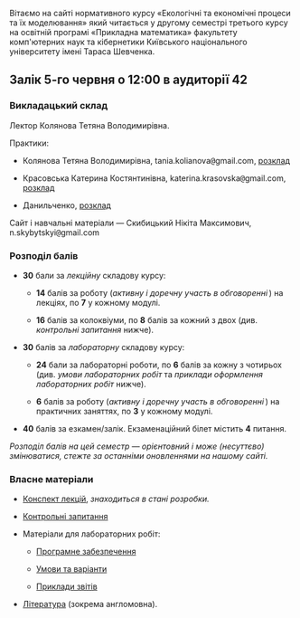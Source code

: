 Вітаємо на сайті нормативного курсу &laquo;Екологічні та економічні процеси та їх моделювання&raquo; який читається у другому семестрі третього курсу на освітній програмі &laquo;Прикладна математика&raquo; факультету комп'ютерних наук та кібернетики Київського національного університету імені Тараса Шевченка.

## Залік 5-го червня о 12:00 в аудиторії 42

### Викладацький склад

Лектор Колянова Тетяна Володимирівна.

Практики:

- Колянова Тетяна Володимирівна, tania.kolianova<span style="font-family:monospace;">@</span>gmail.com, [розклад](https://mytimetable.live/teacher/Kolyanova-TV)

- Красовська Катерина Костянтинівна, katerina.krasovska<span style="font-family:monospace;">@</span>gmail.com, [розклад](https://mytimetable.live/teacher/Krasovska-KK)

- Данильченко, [розклад](https://mytimetable.live/teacher/Danilchenko)

Сайт і навчальні матеріали &mdash; Скибицький Нікіта Максимович, n.skybytskyi<span style="font-family:monospace;">@</span>gmail.com

### Розподіл балів

- **30** бали за _лекційну_ складову курсу:

	- **14** балів за роботу (_активну і доречну участь в обговоренні_&thinsp;) на лекціях, по **7** у кожному модулі.

	- **16** балів за колоквіуми, по **8** балів за кожний з двох (див. _контрольні запитання_ нижче).

- **30** балів за _лабораторну_ складову курсу:

	- **24** бали за лабораторні роботи, по **6** балів за кожну з чотирьох (див. _умови лабораторних робіт_ та _приклади оформлення лабораторних робіт_ нижче).
	
	- **6** балів за роботу (_активну і доречну участь в обговоренні_&thinsp;) на практичних заняттях, по **3** у кожному модулі.

- **40** балів за езкамен/залік. Екзаменаційний білет містить **4** питання.

_Розподіл балів на цей семестр &mdash; орієнтовний і може (несуттєво) змінюватися, стежте за останніми оновленнями на нашому сайті._

### Власне матеріали

- [Конспект лекцій](lectures/README.md), _знаходиться в стані розробки._

- [Контрольні запитання](exams/README.md)

- Матеріали для лабораторних робіт:
  
	- [Програмне забезпечення](labs/setup.md)
  
	- [Умови та варіанти](labs/tasks/README.md)
  
	- [Приклади звітів](labs/examples/README.md)

- [Література](books/README.md) (зокрема англомовна).
